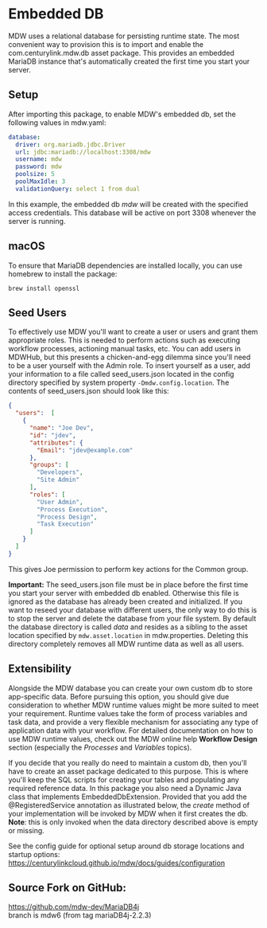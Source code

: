 # Embedded DB

MDW uses a relational database for persisting runtime state.
The most convenient way to provision this is to import and enable
the com.centurylink.mdw.db asset package.  This provides an embedded MariaDB
instance that's automatically created the first time you start your server.

## Setup
After importing this package, to enable MDW's embedded db, set the following values in mdw.yaml:
```yaml
database:
  driver: org.mariadb.jdbc.Driver
  url: jdbc:mariadb://localhost:3308/mdw
  username: mdw
  password: mdw
  poolsize: 5
  poolMaxIdle: 3
  validationQuery: select 1 from dual
```
 
In this example, the embedded db *mdw* will be created with the specified access credentials.
This database will be active on port 3308 whenever the server is running.

## macOS
To ensure that MariaDB dependencies are installed locally, you can use homebrew to install the package:
```
brew install openssl
```

## Seed Users
To effectively use MDW you'll want to create a user or users and grant them appropriate roles.
This is needed to perform actions such as executing workflow processes, actioning manual tasks, etc.
You can add users in MDWHub, but this presents a chicken-and-egg dilemma since you'll need to be
a user yourself with the Admin role.  To insert yourself as a user, add your information to a file
called seed_users.json located in the config directory specified by system property
`-Dmdw.config.location`.  The contents of seed_users.json should look like this:

```json
{
  "users":  [
    {
      "name": "Joe Dev",
      "id": "jdev",
      "attributes": {
        "Email": "jdev@example.com"
      },      
      "groups": [
        "Developers",
        "Site Admin"
      ],
      "roles": [
        "User Admin",
        "Process Execution",
        "Process Design",
        "Task Execution"
      ]            
    }
  ]
}
```
This gives Joe permission to perform key actions for the Common group.

**Important:** The seed_users.json file must be in place before the first time you start your
server with embedded db enabled.  Otherwise this file is ignored as the database has already
been created and initialized.  If you want to reseed your database with different users, the
only way to do this is to stop the server and delete the database from your file system.  By
default the database directory is called *data* and resides as a sibling to the asset location
specified by `mdw.asset.location` in mdw.properties.  Deleting this directory completely
removes all MDW runtime data as well as all users.

## Extensibility
Alongside the MDW database you can create your own custom db to store app-specific data.
Before pursuing this option, you should give due consideration to whether MDW runtime values
might be more suited to meet your requirement.  Runtime values take the form of process
variables and task data, and provide a very flexible mechanism for associating any type of
application data with your workflow.  For detailed documentation on how to use MDW runtime
values, check out the MDW online help **Workflow Design** section (especially the *Processes*
and *Variables* topics).

If you decide that you really do need to maintain a custom db, then you'll have to create an
asset package dedicated to this purpose.  This is where you'll keep the SQL scripts for creating
your tables and populating any required reference data.  In this package you also need a Dynamic
Java class that implements EmbeddedDbExtension.  Provided that you add the @RegisteredService
annotation as illustrated below, the *create* method of your implementation will be invoked by
MDW when it first creates the db.  **Note**: this is only invoked when the data directory described
above is empty or missing.

See the config guide for optional setup around db storage locations and startup options:
https://centurylinkcloud.github.io/mdw/docs/guides/configuration

## Source Fork on GitHub:
https://github.com/mdw-dev/MariaDB4j   
branch is mdw6 (from tag mariaDB4j-2.2.3)


